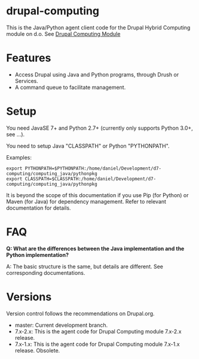 drupal-computing
================

This is the Java/Python agent client code for the Drupal Hybrid Computing module on d.o.
See [Drupal Computing Module](http://drupal.org/project/computing)

Features
========

* Access Drupal using Java and Python programs, through Drush or Services.
* A command queue to facilitate management.

Setup
=====

You need JavaSE 7+ and Python 2.7+ (currently only supports Python 3.0+, see ...).

You need to setup Java "CLASSPATH" or Python "PYTHONPATH".

Examples:

    export PYTHONPATH=$PYTHONPATH:/home/daniel/Development/d7-computing/computing_java/pythonpkg
    export CLASSPATH=$CLASSPATH:/home/daniel/Development/d7-computing/computing_java/pythonpkg
  
It is beyond the scope of this documentation if you use Pip (for Python) or Maven (for Java) for dependency management. Refer to relevant documentation for details.



FAQ
===

**Q: What are the differences between the Java implementation and the Python implementation?**

A: The basic structure is the same, but details are different. See corresponding documentations.


Versions
========

Version control follows the recommendations on Drupal.org.

* master: Current development branch.
* 7.x-2.x: This is the agent code for Drupal Computing module 7.x-2.x release.
* 7.x-1.x: This is the agent code for Drupal Computing module 7.x-1.x release. Obsolete.